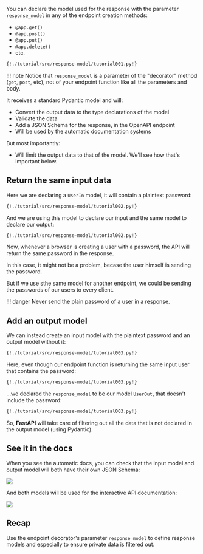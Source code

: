 You can declare the model used for the response with the parameter `response_model` in any of the endpoint creation methods:

* `@app.get()`
* `@app.post()`
* `@app.put()`
* `@app.delete()`
* etc.

```Python hl_lines="17"
{!./tutorial/src/response-model/tutorial001.py!}
```

!!! note
    Notice that `response_model` is a parameter of the "decorator" method (`get`, `post`, etc), not of your endpoint function like all the parameters and body.

It receives a standard Pydantic model and will:

* Convert the output data to the type declarations of the model
* Validate the data
* Add a JSON Schema for the response, in the OpenAPI endpoint
* Will be used by the automatic documentation systems

But most importantly:

* Will limit the output data to that of the model. We'll see how that's important below.

## Return the same input data

Here we are declaring a `UserIn` model, it will contain a plaintext password:

```Python hl_lines="8 10"
{!./tutorial/src/response-model/tutorial002.py!}
```

And we are using this model to declare our input and the same model to declare our output:

```Python hl_lines="16 17"
{!./tutorial/src/response-model/tutorial002.py!}
```

Now, whenever a browser is creating a user with a password, the API will return the same password in the response.

In this case, it might not be a problem, becase the user himself is sending the password.

But if we use sthe same model for another endpoint, we could be sending the passwords of our users to every client.

!!! danger
    Never send the plain password of a user in a response.

## Add an output model

We can instead create an input model with the plaintext password and an output model without it:

```Python hl_lines="8 10 15"
{!./tutorial/src/response-model/tutorial003.py!}
```

Here, even though our endpoint function is returning the same input user that contains the password:

```Python hl_lines="23"
{!./tutorial/src/response-model/tutorial003.py!}
```

...we declared the `response_model` to be our model `UserOut`, that doesn't include the password:

```Python hl_lines="21"
{!./tutorial/src/response-model/tutorial003.py!}
```

So, **FastAPI** will take care of filtering out all the data that is not declared in the output model (using Pydantic).

## See it in the docs

When you see the automatic docs, you can check that the input model and output model will both have their own JSON Schema:

<img src="/img/tutorial/response-model/image01.png">

And both models will be used for the interactive API documentation:

<img src="/img/tutorial/response-model/image02.png">

## Recap

Use the endpoint decorator's parameter `response_model` to define response models and especially to ensure private data is filtered out.
